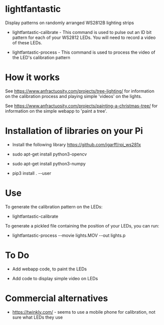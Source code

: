 # lightfantastic

Display patterns on randomly arranged WS2812B lighting strips

* lightfantastic-calibrate - This command is used to pulse out an ID bit pattern for each of your WS2812 LEDs.  You will need
                 to record a video of these LEDs.

* lightfantastic-process - This command is used to process the video of the LED's calibration pattern

# How it works

See https://www.anfractuosity.com/projects/tree-lighting/ for information on the calibration process and playing 
simple 'videos' on the lights.

See https://www.anfractuosity.com/projects/painting-a-christmas-tree/ for information on the simple webapp to 
'paint a tree'.

# Installation of libraries on your Pi

* Install the following library https://github.com/jgarff/rpi_ws281x

* sudo apt-get install python3-opencv

* sudo apt-get install python3-numpy

* pip3 install . --user 

# Use

To generate the calibration pattern on the LEDs:

* lightfantastic-calibrate

To generate a pickled file containing the position of your LEDs, you can run:

* lightfantastic-process --movie lights.MOV --out lights.p

# To Do

* Add webapp code, to paint the LEDs

* Add code to display simple video on LEDs

# Commercial alternatives

* https://twinkly.com/ - seems to use a mobile phone for calibration, not sure what LEDs they use

